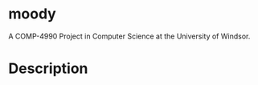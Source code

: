 # moody

A COMP-4990 Project in Computer Science at the University of Windsor. 

# Description 










